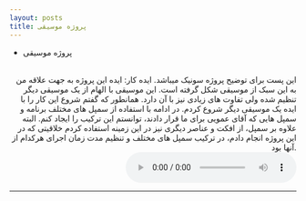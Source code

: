 ```yaml
---
layout: posts
title: پروژه موسیقی
---
```


- پروژه موسیقی




<div align="right">

<br>
این پست برای توضیح پروژه سونیک میباشد. 
ایده کار: ایده این پروژه به جهت علاقه من به این سبک از موسیقی شکل گرفته است. این موسیقی با الهام از یک موسیقی دیگر تنظیم شده ولی تفاوت های زیادی نیز با آن دارد.
همانطور که گفتم شروع این کار را با ایده یک موسیقی دیگر شروع کردم. در ادامه با استفاده از سمپل های مختلف برنامه و سمپل هایی که آقای عمویی برای ما قرار دادند، توانستم این ترکیب را ایجاد کنم. البته علاوه بر سمپل، از افکت و عناصر دیگری نیز در این زمینه استفاده کردم
خلاقیتی که در این پروژه انجام دادم، در ترکیب سمپل های مختلف و تنظیم مدت زمان اجرای هرکدام از آنها بود.
<br>

<body>
 
<audio controls>
  <source src="final.wav" type="audio/wav">
</audio>
 
</body>







---